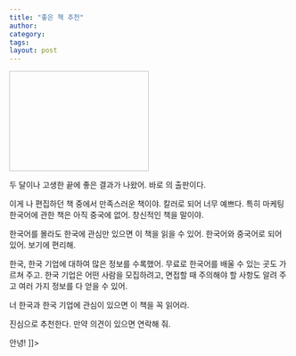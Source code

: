 ```yaml
---
title: "좋은 책 추천"
author:
category: 
tags: 
layout: post
---
```

<img height="180" width="250"></a>

두 달이나 고생한 끝에 좋은 결과가 나왔어. 바로 의 출판이다.

이게 나 편집하던 책 중에서 만족스러운 책이야. 칼러로 되어 너무 예쁘다. 특히 마케팅 한국어에 관한 책은 아직 중국에 없어. 창신적인 책을 말이야.

한국어를 몰라도 한국에 관심만 있으면 이 책을 읽을 수 있어. 한국어와 중국어로 되어 있어. 보기에 편리해.

한국, 한국 기업에 대하여 많은 정보를 수록했어. 무료로 한국어를 배울 수 있는 곳도 가르쳐 주고. 한국 기업은 어떤 사람을 모집하려고, 면접할 때 주의해야 할 사항도 알려 주고     여러 가지 정보를 다 얻을 수 있어.

너 한국과 한국 기업에 관심이 있으면 이 책을 꼭 읽어라.

진심으로 추천한다. 만약 의견이 있으면 연락해 줘.

안녕! ]]>

